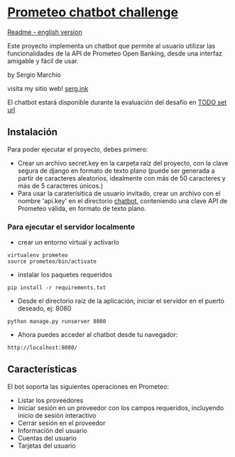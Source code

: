 # [Prometeo chatbot challenge](https://joinignitecommunity.com/desafio-chatbot/)

[Readme - english version](README_en.md)

Este proyecto implementa un chatbot que permite al usuario utilizar las funcionalidades de la API de Prometeo Open Banking, desde una interfaz amigable y fácil de usar.

by Sergio Marchio

visita my sitio web! [serg.ink](https://serg.ink)


El chatbot estará disponible durante la evaluación del desafío en [TODO set url](https://)


## Instalación

Para poder ejecutar el proyecto, debes primero:

 - Crear un archivo secret.key en la carpeta raíz del proyecto, con la clave segura de django en formato de texto plano (puede ser generada a partir de caracteres aleatorios, idealmente con más de 50 caracteres y más de 5 caracteres únicos.)
 - Para usar la caraterísitica de usuario invitado, crear un archivo con el nombre 'api.key' en el directorio [chatbot](chatbot), conteniendo una clave API de Prometeo válida, en formato de texto plano.

### Para ejecutar el servidor localmente

 - crear un entorno virtual y activarlo
```
virtualenv prometeo
source prometeo/bin/activate
```

 - instalar los paquetes requeridos
```
pip install -r requirements.txt
```

 - Desde el directorio raíz de la aplicación, iniciar el servidor en el puerto deseado, ej: 8080
```
python manage.py runserver 8080 
```

 - Ahora puedes acceder al chatbot desde tu navegador:
```
http://localhost:8080/
```

## Características

El bot soporta las siguientes operaciones en Prometeo:

- Listar los proveedores
- Iniciar sesión en un proveedor con los campos requeridos, incluyendo inicio de sesión interactivo
- Cerrar sesión en el proveedor
- Información del usuario
- Cuentas del usuario
- Tarjetas del usuario

